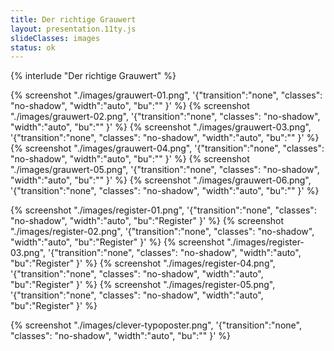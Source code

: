 ```yaml
---
title: Der richtige Grauwert
layout: presentation.11ty.js
slideClasses: images
status: ok
---
```


{% interlude "Der richtige Grauwert" %}



{% screenshot "./images/grauwert-01.png", '{"transition":"none", "classes": "no-shadow", "width":"auto", "bu":"" }' %}
{% screenshot "./images/grauwert-02.png", '{"transition":"none", "classes": "no-shadow", "width":"auto", "bu":"" }' %}
{% screenshot "./images/grauwert-03.png", '{"transition":"none", "classes": "no-shadow", "width":"auto", "bu":"" }' %}
{% screenshot "./images/grauwert-04.png", '{"transition":"none", "classes": "no-shadow", "width":"auto", "bu":"" }' %}
{% screenshot "./images/grauwert-05.png", '{"transition":"none", "classes": "no-shadow", "width":"auto", "bu":"" }' %}
{% screenshot "./images/grauwert-06.png", '{"transition":"none", "classes": "no-shadow", "width":"auto", "bu":"" }' %}

{% screenshot "./images/register-01.png", '{"transition":"none", "classes": "no-shadow", "width":"auto", "bu":"Register" }' %}
{% screenshot "./images/register-02.png", '{"transition":"none", "classes": "no-shadow", "width":"auto", "bu":"Register" }' %}
{% screenshot "./images/register-03.png", '{"transition":"none", "classes": "no-shadow", "width":"auto", "bu":"Register" }' %}
{% screenshot "./images/register-04.png", '{"transition":"none", "classes": "no-shadow", "width":"auto", "bu":"Register" }' %}
{% screenshot "./images/register-05.png", '{"transition":"none", "classes": "no-shadow", "width":"auto", "bu":"Register" }' %}


{% screenshot "./images/clever-typoposter.png", '{"transition":"none", "classes": "no-shadow", "width":"auto", "bu":"" }' %}